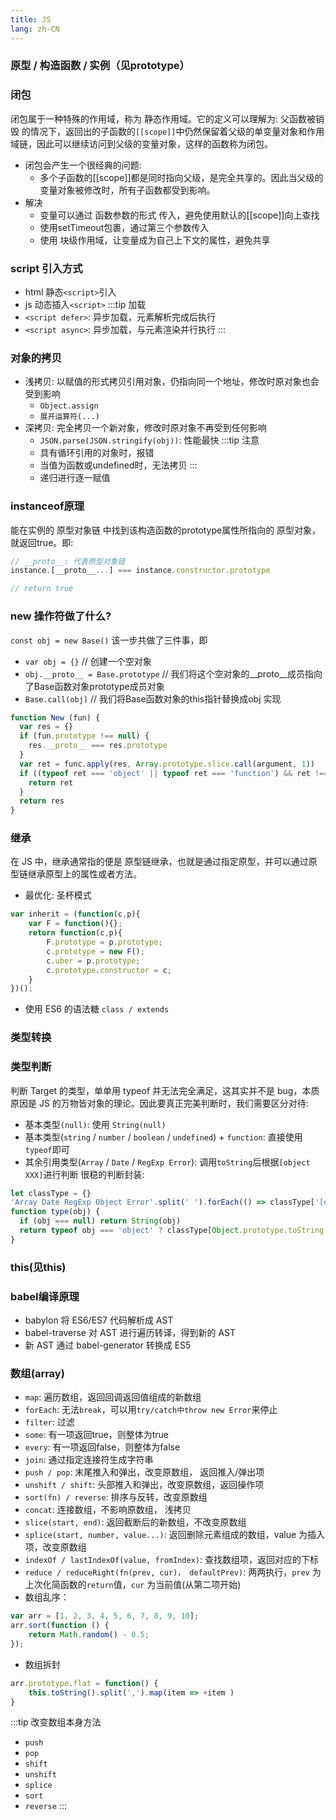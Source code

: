 ```yaml
---
title: JS
lang: zh-CN
---
```


###  原型 / 构造函数 / 实例（见prototype）

### 闭包
闭包属于一种特殊的作用域，称为 静态作用域。它的定义可以理解为: 父函数被销毁 的情况下，返回出的子函数的`[[scope]]`中仍然保留着父级的单变量对象和作用域链，因此可以继续访问到父级的变量对象，这样的函数称为闭包。

* 闭包会产生一个很经典的问题:
  * 多个子函数的[[scope]]都是同时指向父级，是完全共享的。因此当父级的变量对象被修改时，所有子函数都受到影响。
* 解决
  * 变量可以通过 函数参数的形式 传入，避免使用默认的[[scope]]向上查找
  * 使用setTimeout包裹，通过第三个参数传入
  * 使用 块级作用域，让变量成为自己上下文的属性，避免共享

### script 引入方式
  * html 静态`<script>`引入
  * js 动态插入`<script>`
:::tip 加载
* `<script defer>`: 异步加载，元素解析完成后执行
* `<script async>`: 异步加载，与元素渲染并行执行
:::

### 对象的拷贝
* 浅拷贝: 以赋值的形式拷贝引用对象，仍指向同一个地址，修改时原对象也会受到影响
  * `Object.assign`
  * `展开运算符(...)`
* 深拷贝: 完全拷贝一个新对象，修改时原对象不再受到任何影响
  * `JSON.parse(JSON.stringify(obj))`: 性能最快
  :::tip 注意
  * 具有循环引用的对象时，报错
  * 当值为函数或undefined时，无法拷贝
  :::
  * 递归进行逐一赋值

### instanceof原理
能在实例的 原型对象链 中找到该构造函数的prototype属性所指向的 原型对象，就返回true。即:
```js
// __proto__: 代表原型对象链
instance.[__proto__...] === instance.constructor.prototype

// return true
```
### new 操作符做了什么?
`const obj = new Base()`
该一步共做了三件事，即
* `var obj = {}` // 创建一个空对象
* `obj.__proto__ = Base.prototype` // 我们将这个空对象的__proto__成员指向了Base函数对象prototype成员对象
* `Base.call(obj)` // 我们将Base函数对象的this指针替换成obj
实现
```js
function New (fun) {
  var res = {}
  if (fun.prototype !== null) {
    res.__proto__ === res.prototype
  }
  var ret = func.apply(res, Array.prototype.slice.call(argument, 1))
  if ((typeof ret === 'object' || typeof ret === 'function') && ret !== null) {
    return ret
  }
  return res
}
```
### 继承
在 JS 中，继承通常指的便是 原型链继承，也就是通过指定原型，并可以通过原型链继承原型上的属性或者方法。
* 最优化: 圣杯模式
```js
var inherit = (function(c,p){
	var F = function(){};
	return function(c,p){
		F.prototype = p.prototype;
		c.prototype = new F();
		c.uber = p.prototype;
		c.prototype.constructor = c;
	}
})();
```
* 使用 ES6 的语法糖 `class / extends`

### 类型转换

### 类型判断
判断 Target 的类型，单单用 typeof 并无法完全满足，这其实并不是 bug，本质原因是 JS 的万物皆对象的理论。因此要真正完美判断时，我们需要区分对待:
* 基本类型`(null)`: 使用 `String(null)`
* 基本类型(`string` / `number` / `boolean` / `undefined`) + `function`: 直接使用 `typeof`即可
* 其余引用类型(`Array` / `Date` / `RegExp Error`): 调用`toString`后根据`[object XXX]`进行判断
很稳的判断封装:
```js
let classType = {}
'Array Date RegExp Object Error'.split(' ').forEach(() => classType['[object' + e + ']'])
function type(obj) {
  if (obj === null) return String(obj)
  return typeof obj === 'object' ? classType[Object.prototype.toString.call(obj)] || 'object' : typeof obj
}
```

### this(见this)

### babel编译原理
* babylon 将 ES6/ES7 代码解析成 AST
* babel-traverse 对 AST 进行遍历转译，得到新的 AST
* 新 AST 通过 babel-generator 转换成 ES5

### 数组(array)
* `map`: 遍历数组，返回回调返回值组成的新数组
* `forEach`: 无法`break`，可以用`try/catch中throw new Error`来停止
* `filter`: 过滤
* `some`: 有一项返回true，则整体为true
* `every`: 有一项返回false，则整体为false
* `join`: 通过指定连接符生成字符串
* `push / pop`: 末尾推入和弹出，改变原数组， 返回推入/弹出项
* `unshift / shift`: 头部推入和弹出，改变原数组，返回操作项
* `sort(fn) / reverse`: 排序与反转，改变原数组
* `concat`: 连接数组，不影响原数组， 浅拷贝
* `slice(start, end)`: 返回截断后的新数组，不改变原数组
* `splice(start, number, value...)`: 返回删除元素组成的数组，value 为插入项，改变原数组
* `indexOf / lastIndexOf(value, fromIndex)`: 查找数组项，返回对应的下标
* `reduce / reduceRight(fn(prev, cur)， defaultPrev)`: 两两执行，`prev` 为上次化简函数的`return`值，`cur` 为当前值(从第二项开始)
* 数组乱序：
```js
var arr = [1, 2, 3, 4, 5, 6, 7, 8, 9, 10];
arr.sort(function () {
    return Math.random() - 0.5;
});
```
* 数组拆封
```js
arr.prototype.flat = function() {
    this.toString().split(',').map(item => +item )
}
```
:::tip 改变数组本身方法
* `push`
* `pop`
* `shift`
* `unshift`
* `splice`
* `sort`
* `reverse`
:::